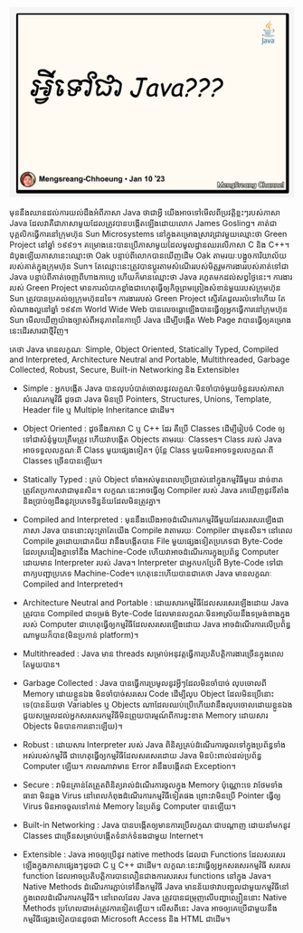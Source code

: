 ![what-is-java](./images/what-is-java.jpg "What is Java???")

មុននឹងឈានដល់ការយល់ដឹងអំពីភាសា Java ថាជាអ្វី យើងអាចទៅមើលពីប្រវត្តិខ្លះៗរបស់ភាសា Java ដែលវាគឺជាភាសាមួយដែលត្រូវបានបង្កើតឡើងដោយលោក James Gosling។ គាត់ជាបុគ្គលិកធ្វើការនៅក្រុមហ៊ុន Sun Microsystems នៅក្នុងគម្រោងស្រាវជ្រាវមួយឈ្មោះថា Green Project នៅឆ្នាំ ១៩៩១។ គម្រោងនេះបានប្រើភាសាមួយដែលមូលដ្ឋានឈរលើភាសា C និង C++។ ដំបូងឡើយភាសានេះឈ្មោះថា Oak បន្ទាប់ពីលោកបានឃើញដើម Oak តាមរយៈបង្អួចការិយាល័យរបស់គាត់ក្នុងក្រុមហ៊ុន Sun។ តែឈ្មោះនេះត្រូវបានប្តូរតាមសំណើររបស់មិត្តរួមការងាររបស់គាត់ទៅជា Java បន្ទាប់ពីគាត់ចេញពីហាងកាហ្វេ ហើយក៏មានឈ្មោះថា Java រហូតមកដល់សព្វថ្ងៃនេះ។ ការងាររបស់ Green Project មានការលំបាកខ្លាំងជាហេតុធ្វើឲ្យកិច្ចព្រមព្រៀងសំខាន់មួយរបស់ក្រុមហ៊ុន Sun ត្រូវបានប្រគល់ឲ្យក្រុមហ៊ុនដទៃ។ ការងាររបស់ Green Project ស្ទើរតែដួលរលំទៅហើយ តែសំណាងល្អនៅឆ្នាំ ១៩៩៣ World Wide Web បានលេចធ្លោឡើងបានធ្វើឲ្យអ្នកធ្វើការនៅក្រុមហ៊ុន ​Sun មើលឃើញយ៉ាងច្បាស់ពីអនុភាពនៃកាប្រើ Java ដើម្បីបង្កើត Web Page វាបានធ្វើឲ្យគម្រោងនេះដើរសារជាថ្មីវិញ។

គេថា Java មានលក្ខណៈ Simple, Object Oriented, Statically Typed, Compiled and Interpreted, Architecture Neutral and Portable, Multithreaded, Garbage Collected, Robust, Secure, Built-in Networking និង Extensible៖

- Simple : អ្នកបង្កើត Java បានលុបបំបាត់ចោលនូវលក្ខណៈមិនចាំបាច់មួយចំនួនរបស់ភាសាសំណេរកម្មវិធី ដូចជា Java មិនប្រើ Pointers, Structures, Unions, Template, Header file ឬ Multiple Inheritance ជាដើម។

- Object Oriented : ដូចនឹងភាសា C ឬ C++ ដែរ គឺប្រើ Classes ដើម្បីរៀបចំ Code ឲ្យទៅជាសំនុំមួយត្រឹមត្រូវ ហើយវាបង្កើត Objects តាមរយៈ Classes។ Class របស់ Java អាចទទួលលក្ខណៈពី Class មួយផ្សេងទៀត។ ប៉ុន្តែ Class មួយមិនអាចទទួលលក្ខណៈពី Classes ច្រើនបានឡើយ។

- Statically Typed : គ្រប់ Object ទាំងអស់មុនពេលប្រើប្រាស់នៅក្នុងកម្មវិធីមួយ ដាច់ខាតត្រូវតែប្រកាសវាជាមុនសិន។ លក្ខណៈនេះអាចធ្វើឲ្យ Compiler របស់ Java រកឃើញនូវទីតាំងនិងប្រាប់ឲ្យដឹងនូវប្រភេទទិន្នន័យដែលមិនត្រូវគ្នា។

- Compiled and Interpreted : មុននឹងយើងអាចដំណើរការកម្មវិធីមួយដែរសរសេរឡើងជាភាសា Java បាននោះលុះតា្រតែយើង Compile វាតាមរយៈ Compiler ជាមុនសិន។ នៅពេល Compile រួចដោយជោគជ័យ វានឹងបង្កើតបាន File មួយផ្សេងទៀតប្រភេទជា Byte-Code ដែលស្រដៀងគ្នាទៅនឹង Machine-Code ហើយវាអាចដំណើរការក្នុងប្រព័ន្ធ Computer ដោយមាន Interpreter របស់ Java។ Interpreter ជាអ្នកបកប្រែពី Byte-Code ទៅជាពាក្យបញ្ជាប្រភេទ Machine-Code។ ហេតុនេះហើយបានជាគេថា​ Java មានលក្ខណៈ Compiled and Interpreted។

- Architecture Neutral and Portable : ដោយសារកម្មវិធីដែលសរសេរឡើងដោយ Java ត្រូវបាន Compiled ជាទម្រង់ Byte-Code ដែលមានលក្ខណៈមិនអាស្រ័យនឹងទម្រង់ខាងក្នុងរបស់ Computer ជាហេតុធ្វើឲ្យកម្មវិធីដែលសរសេរឡើងដោយ Java អាចដំណើរការលើប្រព័ន្ធណាមួយក៏បាន(មិនប្រកាន់ platform)។

- Multithreaded : Java មាន threads សម្រាប់អនុវត្តធ្វើការប្រតិបត្តិការងារច្រើនក្នុងពេលតែមួយបាន។

- Garbage Collected : Java បានធ្វើការប្រមូលនូវអ្វីៗដែលមិនចាំបាច់ លុបចោលពី Memory ដោយខ្លួនឯង មិនចាំបាច់សរសេរ Code ដើម្បីលុប​ Object ដែលមិនប្រើនោះទេ(បានន័យថា Variables ឬ Objects ណាដែលឈប់ប្រើហើយវានឹងលុបចោលដោយខ្លួនឯង ជួយសម្រួលដល់អ្នកសរសេរកម្មវិធីមិនព្រួយបារម្មណ៍ពីការខ្វះខាត Memory ដោយសារ​ Objects មិនបានការនោះឡើយ)។

- Robust : ដោយសារ​ Interpreter របស់ Java ពិនិត្យគ្រប់ដំណើរការចូលទៅក្នុងប្រព័ន្ធទាំងអស់របស់កម្មវិធី ជាហេតុធ្វើឲ្យកម្មវិធីដែលសរសេរដោយ Java មិនប៉ះពាល់ដល់ប្រព័ន្ធ Computer ឡើយ។ កាលណាវាមាន Error វានឹងបង្កើតជា Exception។

- Secure : វាមិនគ្រាន់តែត្រួតពិនិត្យរាល់ដំណើរការចូលក្នុង Memory ប៉ុណ្ណោះទេ វាថែមទាំងធានា មិនឆ្លង Virus នៅពេលកំពុងដំណើរការកម្មវិធីទៀតផង ព្រោះវាមិនប្រើ Pointer ធ្វើឲ្យ Virus មិនអាចចូលទៅកាន់ Memory នៃប្រព័ន្ធ Computer បានឡើយ។

- Built-in Networking : Java បានបង្កើតឲ្យមានការប្រើលក្ខណៈជាបណ្តាញ ដោយនាំមកនូវ Classes ជាច្រើនសម្រាប់បង្កើតទំនាក់ទំនងជាមួយ Internet។

- Extensible : Java អាចឲ្យប្រើនូវ native methods ដែលជា Functions ដែលសរសេរឡើងក្នុងភាសាផ្សេងៗដូចជា C ឬ C++ ជាដើម។ លក្ខណៈនេះវាធ្វើឲ្យអ្នកសរសេរកម្មវិធី សរសេរ function ដែលអាចប្រតិបត្តិការបានលឿនជាងការសរសេរ functions នៅក្នុង Java។ Native Methods ដំណើរការភ្ជាប់ទៅនឹងកម្មវិធី Java មានន័យថាវាបញ្ជូលជាមួយកម្មវិធីនៅក្នុងពេលដំណើរការកម្មវិធី។ នៅពេលដែល Java ត្រូវបានជម្រុញលើបញ្ហាល្បឿននោះ Native Methods ប្រហែលជាអត់ត្រូវការទៀតឡើយ។ លើសពីនេះ Java អាចឲ្យគេប្រើជាមួយនឹងកម្មវិធីផ្សេងទៀតបានដូចជា Microsoft Access និង HTML ជាដើម។
